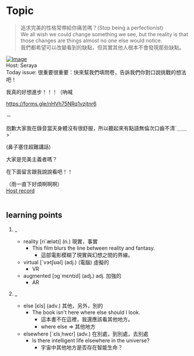 # Topic

> 追求完美的性格常帶給你痛苦嗎？(Stop being a perfectionist) <br>
> We all wish we could change something we see, but the reality is that those changes are things almost no one else would notice. <br>
> 我們都希望可以改變看到的缺點，但其實其他人根本不會發現那些缺點。 <br>

[![Image](https://cdn.voicetube.com/assets/thumbnails/qbPcHTAgPqY.jpg)](https://www.youtube.com/embed/qbPcHTAgPqY?rel=0&showinfo=0&cc_load_policy=0&controls=1&autoplay=1&iv_load_policy=3&playsinline=1&wmode=transparent&start=134&end=143&enablejsapi=1&origin=https://tw.voicetube.com&widgetid=1)<br>
Host: Seraya
<br>Today issue: 很重要很重要：快來幫我們填問卷，告訴我們你對口說挑戰的想法吧！

我真的好想進步！！！（吶喊

https://forms.gle/nHVh75NRq1vzjtnr6

－

抱歉大家我在錄音當天身體沒有很舒服，所以聽起來有點語無倫次口齒不清ˊ＿＿>ˋ

(鼻子塞住超難講話)

大家是完美主義者嗎？

在下面留言跟我說說看吧！！

（雨一直下好煩啊啊啊）
<br>
[Host record](https://cdn.voicetube.com/tmp/everyday_records/seraya.chen/4257.mp3)
<br><br>
## learning points
1. _
	* reality  [riˋælətɪ] (n.) 現實，事實
		- This film blurs the line between reality and fantasy.
			+ 這部電影模糊了現實與幻想之間的界線。
	* virtual [ˋvɝtʃʊəl] (adj.) (電腦) 虛擬的
		- VR
	* augmented [ɔgˋmɛntɪd] (adj.) adj. 加強的
		- AR

2. _
	* else  [ɛls] (adv.) 其他，另外，別的
		- The book isn't here where else should I look.
			+ 這本書不在這裡，我還應該看其他地方。
			+ where else => 其他地方
	* elsewhere [ˋɛls͵hwɛr] (adv.) 在別處，到別處，去別處
		- Is there intelligent life elsewhere in the universe?
			+ 宇宙中其他地方是否存在智能生命？